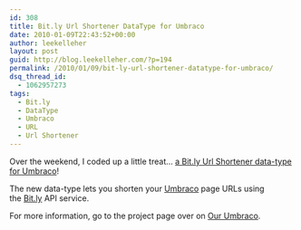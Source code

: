```yaml
---
id: 308
title: Bit.ly Url Shortener DataType for Umbraco
date: 2010-01-09T22:43:52+00:00
author: leekelleher
layout: post
guid: http://blog.leekelleher.com/?p=194
permalink: /2010/01/09/bit-ly-url-shortener-datatype-for-umbraco/
dsq_thread_id:
  - 1062957273
tags:
  - Bit.ly
  - DataType
  - Umbraco
  - URL
  - Url Shortener
---
```

Over the weekend, I coded up a little treat&#8230; [a Bit.ly Url Shortener data-type for Umbraco](http://our.umbraco.org/projects/bitly-url-shortener)!

The new data-type lets you shorten your [Umbraco](http://umbraco.org/) page URLs using the [Bit.ly](http://bit.ly/) API service.

For more information, go to the project page over on [Our Umbraco](http://our.umbraco.org/projects/bitly-url-shortener).